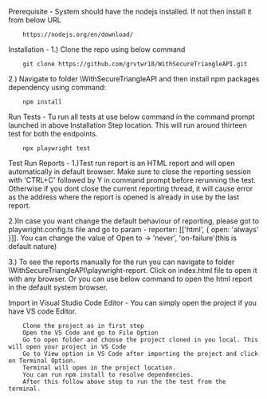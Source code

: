Prerequisite -
System should have the nodejs installed. If not then install it from below URL 

        https://nodejs.org/en/download/

Installation -
1.)	Clone the repo using below command

        git clone https://github.com/grvtwr18/WithSecureTriangleAPI.git

2.)	Navigate to folder <YourLocation>\WithSecureTriangleAPI and then install npm packages dependency using command:

        npm install


Run Tests -
Tu run all tests at use below command in the command prompt launched in above Installation Step location. This will run around thirteen test for both the endpoints.

        npx playwright test

Test Run Reports -
1.)Test run report is an HTML report and will open automatically in default browser. Make sure to close the reporting session with 'CTRL+C' followed by Y in command prompt before rerunning the test. Otherwise if you dont close the current reporting thread, it will cause error as the address where the report is opened is already in use by the last report.

2.)In case you want change the default behaviour of reporting, please got to playwright.config.ts file and go to param - reporter: [['html', { open: 'always' }]]. You can change the value of Open to -> 'never', 'on-failure'(this is default nature) 

3.) To see the reports manually for the run you can navigate to folder <YourLocation>\WithSecureTriangleAPI\playwright-report. Click on index.html file to open it with any browser. Or you can use below command to open the html report in the default system browser.

Import in Visual Studio Code Editor -
You can simply open the project if you have VS code Editor. 
    
        Clone the project as in first step
        Open the VS Code and go to File Option
        Go to open folder and choose the project cloned in you local. This will open your project in VS Code
        Go to View option in VS Code after importing the project and click on Terminal Option.
        Terminal will open in the project location. 
        You can run npm install to resolve dependencies.
        After this follow above step to run the the test from the terminal.